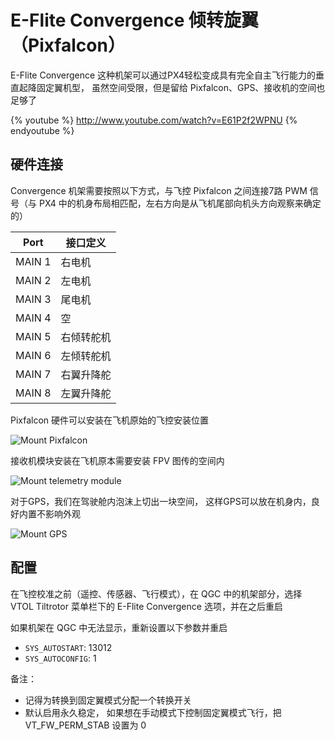 # E-Flite Convergence 倾转旋翼 （Pixfalcon）

E-Flite Convergence 这种机架可以通过PX4轻松变成具有完全自主飞行能力的垂直起降固定翼机型， 虽然空间受限，但是留给 Pixfalcon、GPS、接收机的空间也足够了

{% youtube %} http://www.youtube.com/watch?v=E61P2f2WPNU {% endyoutube %}

## 硬件连接

Convergence 机架需要按照以下方式，与飞控 Pixfalcon 之间连接7路 PWM 信号（与 PX4 中的机身布局相匹配，左右方向是从飞机尾部向机头方向观察来确定的）

| Port   | 接口定义  |
| ------ | ----- |
| MAIN 1 | 右电机   |
| MAIN 2 | 左电机   |
| MAIN 3 | 尾电机   |
| MAIN 4 | 空     |
| MAIN 5 | 右倾转舵机 |
| MAIN 6 | 左倾转舵机 |
| MAIN 7 | 右翼升降舵 |
| MAIN 8 | 左翼升降舵 |

Pixfalcon 硬件可以安装在飞机原始的飞控安装位置

![Mount Pixfalcon](../../images/eflight_convergence_pixfalcon_mounting.jpg)

接收机模块安装在飞机原本需要安装 FPV 图传的空间内

![Mount telemetry module](../../images/eflight_convergence_telemetry_module.jpg)

对于GPS，我们在驾驶舱内泡沫上切出一块空间， 这样GPS可以放在机身内，良好内置不影响外观

![Mount GPS](../../images/eflight_convergence_gps_mounting.jpg)

## 配置

在飞控校准之前（遥控、传感器、飞行模式），在 QGC 中的机架部分，选择 VTOL Tiltrotor 菜单栏下的 E-Flite Convergence 选项，并在之后重启

如果机架在 QGC 中无法显示，重新设置以下参数并重启

- `SYS_AUTOSTART`: 13012
- `SYS_AUTOCONFIG`: 1

备注：

- 记得为转换到固定翼模式分配一个转换开关
- 默认启用永久稳定， 如果想在手动模式下控制固定翼模式飞行，把 VT_FW_PERM_STAB 设置为 0